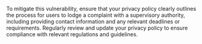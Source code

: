 To mitigate this vulnerability, ensure that your privacy policy clearly outlines the process for users to lodge a complaint with a supervisory authority, including providing contact information and any relevant deadlines or requirements. Regularly review and update your privacy policy to ensure compliance with relevant regulations and guidelines.